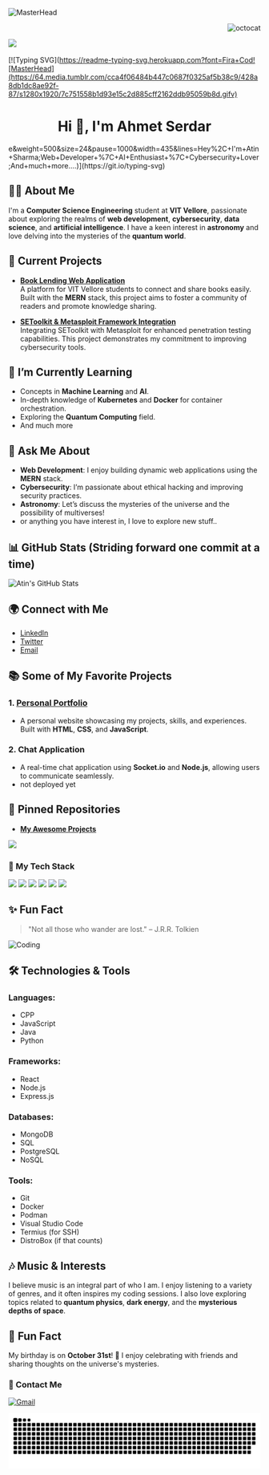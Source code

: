 
<!--
**atinsharma24/atinsharma24** is a ✨ _special_ ✨ repository because its `README.md` (this file) appears on your GitHub profile.
## Hi there 👋

Here are some ideas to get you started:

- 🔭 I’m currently working on ...
- 🌱 I’m currently learning ...
- 👯 I’m looking to collaborate on ...
- 🤔 I’m looking for help with ...
- 💬 Ask me about ...
- 📫 How to reach me: ...
- 😄 Pronouns: ...
- ⚡ Fun fact: ...

\[!\[Header\]("Header")](https://atinsharma24.netlify.app/)

![octocat-1728595407084](https://github.com/user-attachments/assets/c0363dd8-ca67-4c6d-a9af-62af757635e4)

<img src="https://github.com/user-attachments/assets/c0363dd8-ca67-4c6d-a9af-62af757635e4" alt="octocat" width="300" />

-->

![MasterHead](https://64.media.tumblr.com/cca4f06484b447c0687f0325af5b38c9/428a8db1dc8ae92f-87/s1280x1920/7c751558b1d93e15c2d885cff2162ddb95059b8d.gifv)


<div style="text-align: right;">
  <img src="https://github.com/user-attachments/assets/c0363dd8-ca67-4c6d-a9af-62af757635e4" alt="octocat" width="600" />
</div>

![](https://komarev.com/ghpvc/?username=atinsharma24&color=brightgreen)


[![Typing SVG](https://readme-typing-svg.herokuapp.com?font=Fira+Cod![MasterHead](https://64.media.tumblr.com/cca4f06484b447c0687f0325af5b38c9/428a8db1dc8ae92f-87/s1280x1920/7c751558b1d93e15c2d885cff2162ddb95059b8d.gifv)
<h1 align="center">Hi 👋, I'm Ahmet Serdar</h1>e&weight=500&size=24&pause=1000&width=435&lines=Hey%2C+I'm+Atin+Sharma;Web+Developer+%7C+AI+Enthusiast+%7C+Cybersecurity+Lover;And+much+more....)](https://git.io/typing-svg)

## 👨‍💻 About Me
I'm a **Computer Science Engineering** student at **VIT Vellore**, passionate about exploring the realms of **web development**, **cybersecurity**, **data science**, and **artificial intelligence**. I have a keen interest in **astronomy** and love delving into the mysteries of the **quantum world**.

## 🚀 Current Projects
- **[Book Lending Web Application](https://github.com/atinsharma24/book-lending-app)**  
  A platform for VIT Vellore students to connect and share books easily. Built with the **MERN** stack, this project aims to foster a community of readers and promote knowledge sharing.

- **[SEToolkit & Metasploit Framework Integration](https://github.com/atinsharma24/setoolkit-metasploit)**  
  Integrating SEToolkit with Metasploit for enhanced penetration testing capabilities. This project demonstrates my commitment to improving cybersecurity tools.

## 🌱 I’m Currently Learning
- Concepts in **Machine Learning** and **AI**.
- In-depth knowledge of **Kubernetes** and **Docker** for container orchestration.
- Exploring the **Quantum Computing** field.
- And much more

## 💬 Ask Me About
- **Web Development**: I enjoy building dynamic web applications using the **MERN** stack.
- **Cybersecurity**: I’m passionate about ethical hacking and improving security practices.
- **Astronomy**: Let’s discuss the mysteries of the universe and the possibility of multiverses!
- or anything you have interest in, I love to explore new stuff..

## 📊 GitHub Stats (Striding forward one commit at a time)
![Atin's GitHub Stats](https://github-readme-stats.vercel.app/api?username=atinsharma24&show_icons=true&theme=radical)

## 🌍 Connect with Me
- [LinkedIn](https://www.linkedin.com/in/atinsharma24) 
- [Twitter](https://twitter.com/atinsharma24) 
- [Email](mailto:atinsharma24.2@gmail.com)

## 📚 Some of My Favorite Projects
### 1. [Personal Portfolio](https://github.com/atinsharma24/myportfolio)
   - A personal website showcasing my projects, skills, and experiences. Built with **HTML**, **CSS**, and **JavaScript**.

### 2. Chat Application
   - A real-time chat application using **Socket.io** and **Node.js**, allowing users to communicate seamlessly.
   - not deployed yet 

## 📌 Pinned Repositories
- **[My Awesome Projects](https://github.com/atinsharma24/AllChallengesGithub)**


![](https://komarev.com/ghpvc/?username=atinsharma24&color=brightgreen)

### 🚀 My Tech Stack
<p align="left">
  <img src="https://img.shields.io/badge/JavaScript-F7DF1E?style=for-the-badge&logo=javascript&logoColor=black" />
  <img src="https://img.shields.io/badge/React-61DAFB?style=for-the-badge&logo=react&logoColor=white" />
  <img src="https://img.shields.io/badge/Node.js-339933?style=for-the-badge&logo=nodedotjs&logoColor=white" />
  <img src="https://img.shields.io/badge/Express.js-404D59?style=for-the-badge" />
  <img src="https://img.shields.io/badge/MongoDB-47A248?style=for-the-badge&logo=mongodb&logoColor=white" />
  <img src="https://img.shields.io/badge/Docker-2496ED?style=for-the-badge&logo=docker&logoColor=white" />
</p>



## ✨ Fun Fact
> "Not all those who wander are lost." – J.R.R. Tolkien


![Coding](https://media.giphy.com/media/VTtANKl0beDFQRLDTh/giphy.gif)


## 🛠️ Technologies & Tools
### Languages:
- CPP
- JavaScript
- Java
- Python

### Frameworks:
- React
- Node.js
- Express.js

### Databases:
- MongoDB
- SQL
- PostgreSQL
- NoSQL

### Tools:
- Git
- Docker
- Podman
- Visual Studio Code
- Termius (for SSH)
- DistroBox (if that counts)

  

## 🎶 Music & Interests
I believe music is an integral part of who I am. I enjoy listening to a variety of genres, and it often inspires my coding sessions. I also love exploring topics related to **quantum physics**, **dark energy**, and the **mysterious depths of space**.

## 📅 Fun Fact
My birthday is on **October 31st**! 🎉 I enjoy celebrating with friends and sharing thoughts on the universe's mysteries.

### 💬 Contact Me
[![Gmail](https://img.shields.io/badge/Gmail-D14836?style=for-the-badge&logo=gmail&logoColor=white)](mailto:atinsharma24.2@gmail.com)

<picture>
  <source media="(prefers-color-scheme: dark)" srcset="https://raw.githubusercontent.com/AhmetSerdarTncy/AhmetSerdarTncy/output/github-contribution-grid-snake-dark.svg">
  <source media="(prefers-color-scheme: light)" srcset="https://raw.githubusercontent.com/AhmetSerdarTncy/AhmetSerdarTncy/output/github-contribution-grid-snake.svg">
  <img alt="github contribution grid snake animation" src="https://raw.githubusercontent.com/AhmetSerdarTncy/AhmetSerdarTncy/output/github-contribution-grid-snake.svg">
</picture>


